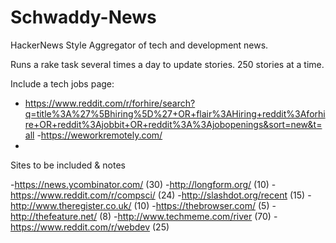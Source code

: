 # Schwaddy-News
HackerNews Style Aggregator of tech and development news.

Runs a rake task several times a day to update stories. 250 stories at a time.

Include a tech jobs page:

- https://www.reddit.com/r/forhire/search?q=title%3A%27%5Bhiring%5D%27+OR+flair%3AHiring+reddit%3Aforhire+OR+reddit%3Ajobbit+OR+reddit%3A%3Ajobopenings&sort=new&t=all
-https://weworkremotely.com/
-


Sites to be included & notes

-https://news.ycombinator.com/ (30)
-http://longform.org/ (10)
-https://www.reddit.com/r/compsci/ (24)
-http://slashdot.org/recent (15)
-http://www.theregister.co.uk/ (10)
-https://thebrowser.com/ (5)
-http://thefeature.net/ (8)
-http://www.techmeme.com/river (70)
-https://www.reddit.com/r/webdev (25)

